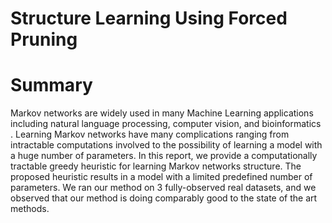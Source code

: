 # Structure Learning Using Forced Pruning
# Summary

Markov networks are widely used in many Machine
Learning applications including natural language processing,
computer vision, and bioinformatics . Learning
Markov networks have many complications ranging
from intractable computations involved to the possibility
of learning a model with a huge number of parameters.
In this report, we provide a computationally
tractable greedy heuristic for learning Markov networks
structure. The proposed heuristic results in a model with
a limited predefined number of parameters. We ran our
method on 3 fully-observed real datasets, and we observed
that our method is doing comparably good to the
state of the art methods.
